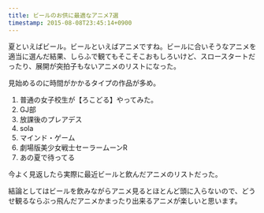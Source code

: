 ```yaml
---
title: ビールのお供に最適なアニメ7選
timestamp: 2015-08-08T23:45:14+0900
---
```


夏といえばビール。ビールといえばアニメですね。ビールに合いそうなアニメを適当に選んだ結果、しらふで観てもそこそこおもしろいけど、スロースタートだったり、展開が突拍子もないアニメのリストになった。

見始めるのに時間がかかるタイプの作品が多め。

1. 普通の女子校生が【ろこどる】やってみた。 
2. GJ部
3. 放課後のプレアデス
4. sola
5. マインド・ゲーム
6. 劇場版美少女戦士セーラームーンR
7. あの夏で待ってる

今よく見返したら実際に最近ビールと飲んだアニメのリストだった。

結論としてはビールを飲みながらアニメ見るとほとんど頭に入らないので、どうせ観るならぶっ飛んだアニメかまったり出来るアニメが楽しいと思います。
